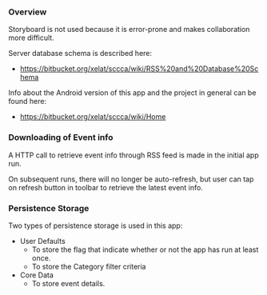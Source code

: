 

### Overview

Storyboard is not used because it is error-prone and makes collaboration more difficult.

Server database schema is described here:

- https://bitbucket.org/xelat/sccca/wiki/RSS%20and%20Database%20Schema

Info about the Android version of this app and the project in general can be found here:

- https://bitbucket.org/xelat/sccca/wiki/Home



### Downloading of Event info

A HTTP call to retrieve event info through RSS feed is made in the initial app run.

On subsequent runs, there will no longer be auto-refresh, but user can tap on refresh button in toolbar to retrieve
the latest event info.



### Persistence Storage

Two types of persistence storage is used in this app: 

- User Defaults
    - To store the flag that indicate whether or not the app has run at least once.
    - To store the Category filter criteria
- Core Data
    - To store event details.
